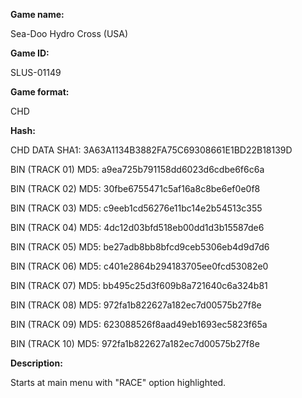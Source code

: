 **Game name:**

Sea-Doo Hydro Cross (USA)

**Game ID:**

SLUS-01149

**Game format:**

CHD

**Hash:**

CHD DATA SHA1: 3A63A1134B3882FA75C69308661E1BD22B18139D

BIN (TRACK 01) MD5: a9ea725b791158dd6023d6cdbe6f6c6a

BIN (TRACK 02) MD5: 30fbe6755471c5af16a8c8be6ef0e0f8

BIN (TRACK 03) MD5: c9eeb1cd56276e11bc14e2b54513c355

BIN (TRACK 04) MD5: 4dc12d03bfd518eb00dd1d3b15587de6

BIN (TRACK 05) MD5: be27adb8bb8bfcd9ceb5306eb4d9d7d6

BIN (TRACK 06) MD5: c401e2864b294183705ee0fcd53082e0

BIN (TRACK 07) MD5: bb495c25d3f609b8a721640c6a324b81

BIN (TRACK 08) MD5: 972fa1b822627a182ec7d00575b27f8e

BIN (TRACK 09) MD5: 623088526f8aad49eb1693ec5823f65a

BIN (TRACK 10) MD5: 972fa1b822627a182ec7d00575b27f8e

**Description:**

Starts at main menu with "RACE" option highlighted.